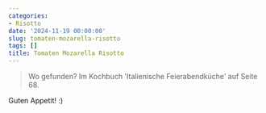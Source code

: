 ```yaml
---
categories:
- Risotto
date: '2024-11-19 00:00:00'
slug: tomaten-mozarella-risotto
tags: []
title: Tomaten Mozarella Risotto
---
```



> Wo gefunden? Im Kochbuch 'Italienische Feierabendküche' auf Seite 68.

Guten Appetit! :)